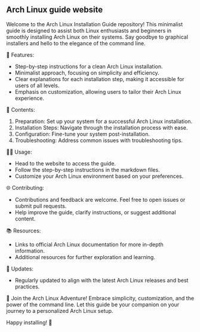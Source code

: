 ## Arch Linux guide website

Welcome to the Arch Linux Installation Guide repository! This minimalist guide is designed to assist both Linux enthusiasts and beginners in smoothly installing Arch Linux on their systems. Say goodbye to graphical installers and hello to the elegance of the command line.



🚀 Features:

+ Step-by-step instructions for a clean Arch Linux installation.
+ Minimalist approach, focusing on simplicity and efficiency.
+ Clear explanations for each installation step, making it accessible for users of all levels.
+ Emphasis on customization, allowing users to tailor their Arch Linux experience.


📖 Contents:

1. Preparation: Set up your system for a successful Arch Linux installation.
2. Installation Steps: Navigate through the installation process with ease.
3. Configuration: Fine-tune your system post-installation.
4. Troubleshooting: Address common issues with troubleshooting tips.


👩‍💻 Usage:

+ Head to the website to access the guide.
+ Follow the step-by-step instructions in the markdown files.
+ Customize your Arch Linux environment based on your preferences.


🌐 Contributing:

+ Contributions and feedback are welcome. Feel free to open issues or submit pull requests.
+ Help improve the guide, clarify instructions, or suggest additional content.


📚 Resources:

+ Links to official Arch Linux documentation for more in-depth information.
+ Additional resources for further exploration and learning.


📆 Updates:


+ Regularly updated to align with the latest Arch Linux releases and best practices.

🌟 Join the Arch Linux Adventure! Embrace simplicity, customization, and the power of the command line. Let this guide be your companion on your journey to a personalized Arch Linux setup.

Happy installing! 🎉
